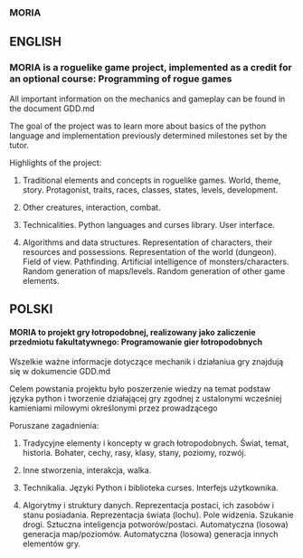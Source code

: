 

### MORIA
## ENGLISH
### MORIA is a roguelike game project, implemented as a credit for an optional course: Programming of rogue games
All important information on the mechanics and gameplay can be found in the document GDD.md

The goal of the project was to learn more about basics of the python language and implementation previously determined milestones set by the tutor.

Highlights of the project:

1. Traditional elements and concepts in roguelike games.
World, theme, story.
Protagonist, traits, races, classes, states, levels, development.
2. Other creatures, interaction, combat.

3. Technicalities.
Python languages and curses library.
User interface.

4. Algorithms and data structures.
Representation of characters, their resources and possessions.
Representation of the world (dungeon).
Field of view.
Pathfinding.
Artificial intelligence of monsters/characters.
Random generation of maps/levels.
Random generation of other game elements.

## POLSKI
#### MORIA to projekt gry łotropodobnej, realizowany jako zaliczenie przedmiotu fakultatywnego: Programowanie gier łotropodobnych

Wszelkie ważne informacje dotyczące mechanik i działaniua gry znajdują się w dokumencie GDD.md

Celem powstania projektu było poszerzenie wiedzy na temat podstaw języka python i tworzenie działającej gry zgodnej z ustalonymi wcześniej kamieniami milowymi określonymi przez prowadzącego

Poruszane zagadnienia:

1. Tradycyjne elementy i koncepty w grach łotropodobnych.
Świat, temat, historia.
Bohater, cechy, rasy, klasy, stany, poziomy, rozwój.
2. Inne stworzenia, interakcja, walka.

3. Technikalia.
Języki Python i biblioteka curses.
Interfejs użytkownika.

4. Algorytmy i struktury danych.
Reprezentacja postaci, ich zasobów i stanu posiadania.
Reprezentacja świata (lochu).
Pole widzenia.
Szukanie drogi.
Sztuczna inteligencja potworów/postaci.
Automatyczna (losowa) generacja map/poziomów.
Automatyczna (losowa) generacja innych elementów gry.

